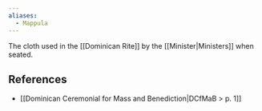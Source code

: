```yaml
---
aliases:
  - Mappula
---
```

The cloth used in the [[Dominican Rite]] by the [[Minister|Ministers]] when seated.

## References
- [[Dominican Ceremonial for Mass and Benediction|DCfMaB > p. 1]]